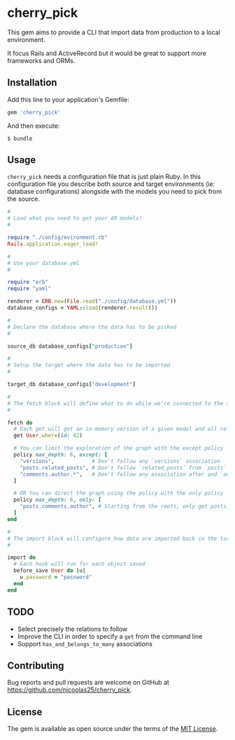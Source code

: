 # cherry_pick

This gem aims to provide a CLI that import data from production to a local environment.

It focus Rails and ActiveRecord but it would be great to support more frameworks and ORMs.

## Installation

Add this line to your application's Gemfile:

```ruby
gem 'cherry_pick'
```

And then execute:

    $ bundle

## Usage

`cherry_pick` needs a configuration file that is just plain Ruby. In this configuration file
you describe both source and target environments (ie: database configurations) alongside with
the models you need to pick from the source.

``` ruby
#
# Load what you need to get your AR models!
#

require "./config/evironment.rb"
Rails.application.eager_load!

#
# Use your database.yml
#

require "erb"
require "yaml"

renderer = ERB.new(File.read("./config/database.yml"))
database_configs = YAML::load(renderer.result())

#
# Declare the database where the data has to be picked
#

source_db database_configs["production"]

#
# Setup the target where the data has to be imported
#

target_db database_configs["development"]

#
# The fetch block will define what to do while we're connected to the source database
#

fetch do
  # Each get will get an in-memory version of a given model and all related models
  get User.where(id: 42)

  # You can limit the exploration of the graph with the except policy
  policy max_depth: 6, except: [
    "versions",            # Don't follow any `versions` association
    "posts.related_posts", # Don't follow `related_posts` from `posts` association
    "comments.author.*",   # Don't follow any association after and `author` from a `comments` association
  ]

  # OR You can direct the graph using the policy with the only policy
  policy max_depth: 6, only: [
    "posts.comments.author", # Starting from the roots, only get posts, their comments and authors
  ]
end

#
# The import block will configure how data are imported back in the targt database
#

import do
  # Each hook will run for each object saved
  before_save User do |u|
    u.password = "password"
  end
end
```

## TODO

- Select precisely the relations to follow
- Improve the CLI in order to specify a `get` from the command line
- Support `has_and_belongs_to_many` associations

## Contributing

Bug reports and pull requests are welcome on GitHub at https://github.com/nicoolas25/cherry_pick.

## License

The gem is available as open source under the terms of the [MIT License](http://opensource.org/licenses/MIT).

